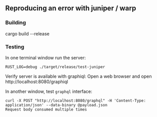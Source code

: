 ## Reproducing an error with juniper / warp

### Building

cargo build --release

### Testing

In one terminal window run the server:

```
RUST_LOG=debug ./target/release/test-juniper
```

Verify server is available with graphiql: Open a web browser and open
http://localhost:8080/graphiql

In another window, test `graphql` interface:

```
curl -X POST "http://localhost:8080/graphql" -H 'Content-Type: application/json' --data-binary @payload.json
Request body consumed multiple times
```
